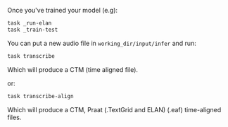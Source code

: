 Once you've trained your model (e.g):
```sh
task _run-elan
task _train-test
```

You can put a new audio file in `working_dir/input/infer` and run:
```sh
task transcribe
```

Which will produce a CTM (time aligned file).

or:
```sh
task transcribe-align
```

Which will produce a CTM, Praat (.TextGrid and ELAN) (.eaf) time-aligned files.